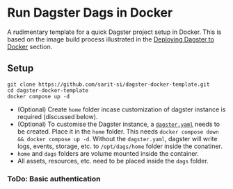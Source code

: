 # **Run Dagster Dags in Docker**

A rudimentary template for a quick Dagster project setup in Docker. This is based on the image build process illustrated in the [Deploying Dagster to Docker](https://docs.dagster.io/deployment/guides/docker) section.

## **Setup**
```
git clone https://github.com/sarit-si/dagster-docker-template.git
cd dagster-docker-template
docker compose up -d
````

- (Optional) Create `home` folder incase customization of dagster instance is required (discussed below).
- (Optional) To customise the Dagster instance, a [`dagster.yaml`](https://docs.dagster.io/deployment/dagster-instance) needs to be created. Place it in the `home` folder. This needs `docker compose down && docker compose up -d`. Without the `dagster.yaml`, dagster will write logs, events, storage, etc. to `/opt/dags/home` folder inside the conatiner.
- `home` and `dags` folders are volume mounted inside the container.
- All assets, resources, etc. need to be placed inside the `dags` folder.


### ToDo: Basic authentication
